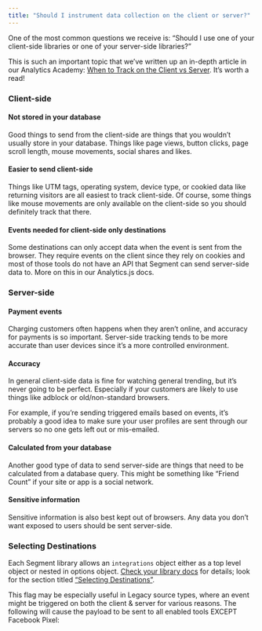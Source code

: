 ```yaml
---
title: "Should I instrument data collection on the client or server?"
---
```


One of the most common questions we receive is: “Should I use one of your client-side libraries or one of your server-side libraries?”

This is such an important topic that we’ve written up an in-depth article in our Analytics Academy: [When to Track on the Client vs Server](https://segment.com/academy/collecting-data/when-to-track-on-the-client-vs-server/). It’s worth a read!

### Client-side

#### Not stored in your database

Good things to send from the client-side are things that you wouldn’t usually store in your database. Things like page views, button clicks, page scroll length, mouse movements, social shares and likes.

#### Easier to send client-side

Things like UTM tags, operating system, device type, or cookied data like returning visitors are all easiest to track client-side. Of course, some things like mouse movements are only available on the client-side so you should definitely track that there.

#### Events needed for client-side only destinations

Some destinations can only accept data when the event is sent from the browser. They require events on the client since they rely on cookies and most of those tools do not have an API that Segment can send server-side data to. More on this in our Analytics.js docs.

### Server-side

#### Payment events

Charging customers often happens when they aren’t online, and accuracy for payments is so important. Server-side tracking tends to be more accurate than user devices since it’s a more controlled environment.

#### Accuracy

In general client-side data is fine for watching general trending, but it’s never going to be perfect. Especially if your customers are likely to use things like adblock or old/non-standard browsers.

For example, if you’re sending triggered emails based on events, it’s probably a good idea to make sure your user profiles are sent through our servers so no one gets left out or mis-emailed.

#### Calculated from your database

Another good type of data to send server-side are things that need to be calculated from a database query. This might be something like “Friend Count” if your site or app is a social network.

#### Sensitive information

Sensitive information is also best kept out of browsers. Any data you don’t want exposed to users should be sent server-side.

### Selecting Destinations

Each Segment library allows an `integrations` object either as a top level object or nested in options object. [Check your library docs](https://segment.com/docs/sources/) for details; look for the section titled [“Selecting Destinations”](https://segment.com/docs/sources/website/analytics.js/#selecting-integrations).

This flag may be especially useful in Legacy source types, where an event might be triggered on both the client & server for various reasons. The following will cause the payload to be sent to all enabled tools EXCEPT Facebook Pixel:
